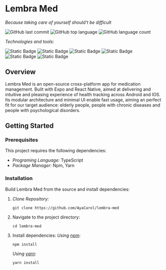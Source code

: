 # Lembra Med

_Because taking care of yourself should't be difficult_ 

![GitHub last commit](https://img.shields.io/github/last-commit/ayacarol/lembra-med)
![GitHub top language](https://img.shields.io/github/languages/top/ayacarol/lembra-med)
![GitHub language count](https://img.shields.io/github/languages/count/ayacarol/lembra-med)

_Technologies and tools:_

![Static Badge](https://img.shields.io/badge/Expo-black?logo=expo)
![Static Badge](https://img.shields.io/badge/npm-red?logo=npm)
![Static Badge](https://img.shields.io/badge/Yarn-blue?logo=yarn&logoColor=white)
![Static Badge](https://img.shields.io/badge/JSON-black?logo=json)
![Static Badge](https://img.shields.io/badge/JavaScript-yellow?logo=javascript&logoColor=yellow&color=black)
![Static Badge](https://img.shields.io/badge/React-blue?logo=react&logoColor=black)

## Overview
Lembra Med is an open-source cross-platform app for medication management. Built with Expo and React Native, aimed at delivering and intuitive and pleasing experience of health tracking across Android and IOS. Its modular architecture and minimal UI enable fast usage, aiming an perfect fit for our target audience: elderly people, people with chronic diseases and people with psychological disorders.

## Getting Started
### Prerequisites 
This project requires the following dependencies:
- *Programing Language:* TypeScript
- *Package Manager:* Npm, Yarn

### Installation
Build Lembra Med from the source and install dependencies:
1. *Clone Repository:*
   ```
   git clone https://github.com/AyaCarol/lembra-med
   ```
2. Navigate to the project directory:
   ```
   cd lembra-med
   ```
3. Install dependencies:
   *Using [npm](https://docs.npmjs.com/):*
   ```
   npm install
   ```
   *Using [yarn](https://classic.yarnpkg.com/lang/en/docs/):*
   ```
   yarn install
   ```
   
   

